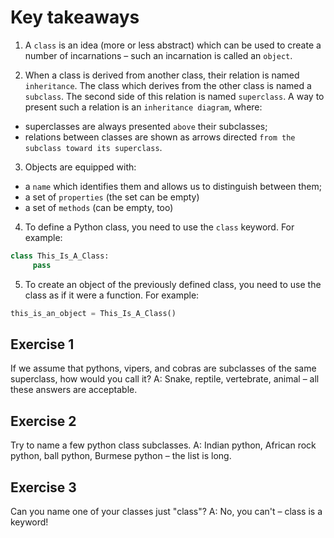 # Key takeaways

1. A `class` is an idea (more or less abstract) which can be used to create a number of incarnations – such an incarnation is called an `object`.


2. When a class is derived from another class, their relation is named `inheritance`. The class which derives from the other class is named a `subclass`. The second side of this relation is named `superclass`. A way to present such a relation is an `inheritance diagram`, where:

  - superclasses are always presented `above` their subclasses;
  - relations between classes are shown as arrows directed `from the subclass toward its superclass`.

3. Objects are equipped with:

  - a `name` which identifies them and allows us to distinguish between them;
  - a set of `properties` (the set can be empty)
  - a set of `methods` (can be empty, too)

4. To define a Python class, you need to use the `class` keyword. For example:
```py
class This_Is_A_Class:
     pass
```

5. To create an object of the previously defined class, you need to use the class as if it were a function. For example:
```py
this_is_an_object = This_Is_A_Class()
```

## Exercise 1
If we assume that pythons, vipers, and cobras are subclasses of the same superclass, how would you call it?
A: Snake, reptile, vertebrate, animal – all these answers are acceptable.

## Exercise 2
Try to name a few python class subclasses.
A: Indian python, African rock python, ball python, Burmese python – the list is long.

## Exercise 3
Can you name one of your classes just "class"?
A: No, you can't – class is a keyword!
